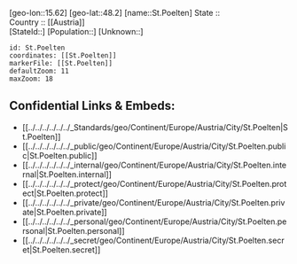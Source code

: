 ﻿---
location: [48.2,15.62] 
mapzoom: [7,12] 
mapmarker: city 
type: City
tags:
- geo/City


SpocWebEntityId: 34486
isDeleted: false
confidential: public

---
[geo-lon::15.62] 
[geo-lat::48.2] 
[name::St.Poelten] 
State ::  
Country :: [[Austria]]  
[StateId::] 
[Population::] 
[Unknown::] 


```leaflet
id: St.Poelten
coordinates: [[St.Poelten]] 
markerFile: [[St.Poelten]] 
defaultZoom: 11 
maxZoom: 18
```


## Confidential Links & Embeds: 
- [[../../../../../../_Standards/geo/Continent/Europe/Austria/City/St.Poelten|St.Poelten]] 
- [[../../../../../../_public/geo/Continent/Europe/Austria/City/St.Poelten.public|St.Poelten.public]] 
- [[../../../../../../_internal/geo/Continent/Europe/Austria/City/St.Poelten.internal|St.Poelten.internal]] 
- [[../../../../../../_protect/geo/Continent/Europe/Austria/City/St.Poelten.protect|St.Poelten.protect]] 
- [[../../../../../../_private/geo/Continent/Europe/Austria/City/St.Poelten.private|St.Poelten.private]] 
- [[../../../../../../_personal/geo/Continent/Europe/Austria/City/St.Poelten.personal|St.Poelten.personal]] 
- [[../../../../../../_secret/geo/Continent/Europe/Austria/City/St.Poelten.secret|St.Poelten.secret]] 

